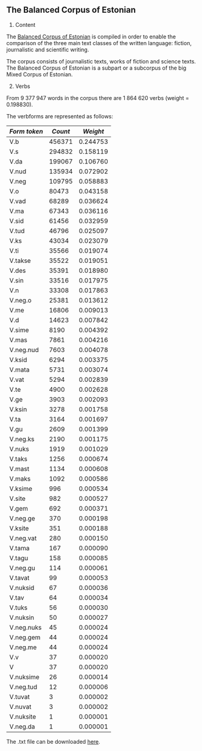 ## The Balanced Corpus of Estonian

1. Content

The [Balanced Corpus of Estonian](https://www.cl.ut.ee/korpused/grammatikakorpus/index.php?lang=en) is compiled in order to enable the comparison of the three main text classes of the written language: fiction, journalistic and scientific writing.

The corpus consists of journalistic texts, works of fiction and science texts. The Balanced Corpus of Estonian is a subpart or a subcorpus of the big Mixed Corpus of Estonian.

2. Verbs

From 9 377 947 words in the corpus there are 1 864 620 verbs (weight = 0.198830).

The verbforms are represented as follows:

| *Form token* | *Count* | *Weight* |
| --- | --- | --- |
| V.b              | 456371    | 0.244753    |
| V.s              | 294832    | 0.158119    |
| V.da             | 199067    | 0.106760    |
| V.nud            | 135934    | 0.072902    |
| V.neg            | 109795    | 0.058883    |
| V.o              | 80473     | 0.043158    |
| V.vad            | 68289     | 0.036624    |
| V.ma             | 67343     | 0.036116    |
| V.sid            | 61456     | 0.032959    |
| V.tud            | 46796     | 0.025097    |
| V.ks             | 43034     | 0.023079    |
| V.ti             | 35566     | 0.019074    |
| V.takse          | 35522     | 0.019051    |
| V.des            | 35391     | 0.018980    |
| V.sin            | 33516     | 0.017975    |
| V.n              | 33308     | 0.017863    |
| V.neg.o          | 25381     | 0.013612    |
| V.me             | 16806     | 0.009013    |
| V.d              | 14623     | 0.007842    |
| V.sime           | 8190      | 0.004392    |
| V.mas            | 7861      | 0.004216    |
| V.neg.nud        | 7603      | 0.004078    |
| V.ksid           | 6294      | 0.003375    |
| V.mata           | 5731      | 0.003074    |
| V.vat            | 5294      | 0.002839    |
| V.te             | 4900      | 0.002628    |
| V.ge             | 3903      | 0.002093    |
| V.ksin           | 3278      | 0.001758    |
| V.ta             | 3164      | 0.001697    |
| V.gu             | 2609      | 0.001399    |
| V.neg.ks         | 2190      | 0.001175    |
| V.nuks           | 1919      | 0.001029    |
| V.taks           | 1256      | 0.000674    |
| V.mast           | 1134      | 0.000608    |
| V.maks           | 1092      | 0.000586    |
| V.ksime          | 996       | 0.000534    |
| V.site           | 982       | 0.000527    |
| V.gem            | 692       | 0.000371    |
| V.neg.ge         | 370       | 0.000198    |
| V.ksite          | 351       | 0.000188    |
| V.neg.vat        | 280       | 0.000150    |
| V.tama           | 167       | 0.000090    |
| V.tagu           | 158       | 0.000085    |
| V.neg.gu         | 114       | 0.000061    |
| V.tavat          | 99        | 0.000053    |
| V.nuksid         | 67        | 0.000036    |
| V.tav            | 64        | 0.000034    |
| V.tuks           | 56        | 0.000030    |
| V.nuksin         | 50        | 0.000027    |
| V.neg.nuks       | 45        | 0.000024    |
| V.neg.gem        | 44        | 0.000024    |
| V.neg.me         | 44        | 0.000024    |
| V.v              | 37        | 0.000020    |
| V               | 37        | 0.000020    |
| V.nuksime        | 26        | 0.000014    |
| V.neg.tud        | 12        | 0.000006    |
| V.tuvat          | 3         | 0.000002    |
| V.nuvat          | 3         | 0.000002    |
| V.nuksite        | 1         | 0.000001    |
| V.neg.da         | 1         | 0.000001    |

The .txt file can be downloaded [here](https://github.com/ahtokiil/ids_2023/blob/main/verb_tokens_etnc19_balanced_corpus_211123.txt).
